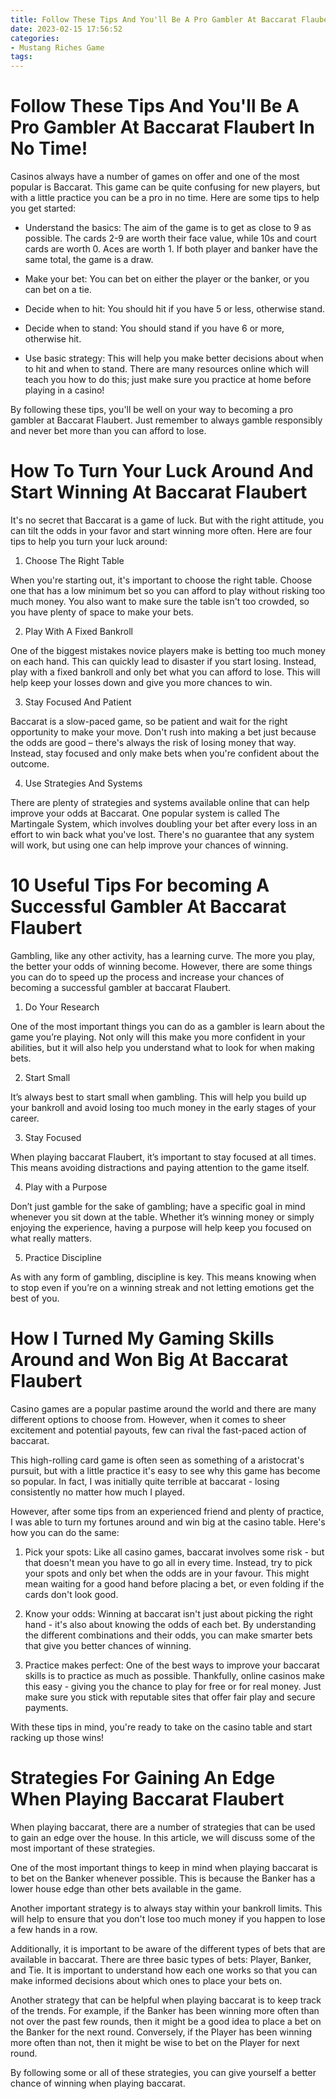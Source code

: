 ```yaml
---
title: Follow These Tips And You'll Be A Pro Gambler At Baccarat Flaubert In No Time!
date: 2023-02-15 17:56:52
categories:
- Mustang Riches Game
tags:
---
```



#  Follow These Tips And You'll Be A Pro Gambler At Baccarat Flaubert In No Time!

Casinos always have a number of games on offer and one of the most popular is Baccarat. This game can be quite confusing for new players, but with a little practice you can be a pro in no time. Here are some tips to help you get started:

* Understand the basics: The aim of the game is to get as close to 9 as possible. The cards 2-9 are worth their face value, while 10s and court cards are worth 0. Aces are worth 1. If both player and banker have the same total, the game is a draw.

* Make your bet: You can bet on either the player or the banker, or you can bet on a tie.

* Decide when to hit: You should hit if you have 5 or less, otherwise stand.

* Decide when to stand: You should stand if you have 6 or more, otherwise hit.

* Use basic strategy: This will help you make better decisions about when to hit and when to stand. There are many resources online which will teach you how to do this; just make sure you practice at home before playing in a casino!

By following these tips, you'll be well on your way to becoming a pro gambler at Baccarat Flaubert. Just remember to always gamble responsibly and never bet more than you can afford to lose.

#  How To Turn Your Luck Around And Start Winning At Baccarat Flaubert

It's no secret that Baccarat is a game of luck. But with the right attitude, you can tilt the odds in your favor and start winning more often. Here are four tips to help you turn your luck around:

1. Choose The Right Table

When you're starting out, it's important to choose the right table. Choose one that has a low minimum bet so you can afford to play without risking too much money. You also want to make sure the table isn't too crowded, so you have plenty of space to make your bets.

2. Play With A Fixed Bankroll

One of the biggest mistakes novice players make is betting too much money on each hand. This can quickly lead to disaster if you start losing. Instead, play with a fixed bankroll and only bet what you can afford to lose. This will help keep your losses down and give you more chances to win.

3. Stay Focused And Patient

Baccarat is a slow-paced game, so be patient and wait for the right opportunity to make your move. Don't rush into making a bet just because the odds are good – there's always the risk of losing money that way. Instead, stay focused and only make bets when you're confident about the outcome.

4. Use Strategies And Systems

There are plenty of strategies and systems available online that can help improve your odds at Baccarat. One popular system is called The Martingale System, which involves doubling your bet after every loss in an effort to win back what you've lost. There's no guarantee that any system will work, but using one can help improve your chances of winning.

#  10 Useful Tips For becoming A Successful Gambler At Baccarat Flaubert

Gambling, like any other activity, has a learning curve. The more you play, the better your odds of winning become. However, there are some things you can do to speed up the process and increase your chances of becoming a successful gambler at baccarat Flaubert.

1. Do Your Research

One of the most important things you can do as a gambler is learn about the game you’re playing. Not only will this make you more confident in your abilities, but it will also help you understand what to look for when making bets.

2. Start Small

It’s always best to start small when gambling. This will help you build up your bankroll and avoid losing too much money in the early stages of your career.

3. Stay Focused

When playing baccarat Flaubert, it’s important to stay focused at all times. This means avoiding distractions and paying attention to the game itself.

4. Play with a Purpose

Don’t just gamble for the sake of gambling; have a specific goal in mind whenever you sit down at the table. Whether it’s winning money or simply enjoying the experience, having a purpose will help keep you focused on what really matters.

5. Practice Discipline

As with any form of gambling, discipline is key. This means knowing when to stop even if you’re on a winning streak and not letting emotions get the best of you.

#  How I Turned My Gaming Skills Around and Won Big At Baccarat Flaubert

Casino games are a popular pastime around the world and there are many different options to choose from. However, when it comes to sheer excitement and potential payouts, few can rival the fast-paced action of baccarat.

This high-rolling card game is often seen as something of a aristocrat's pursuit, but with a little practice it's easy to see why this game has become so popular. In fact, I was initially quite terrible at baccarat - losing consistently no matter how much I played.

However, after some tips from an experienced friend and plenty of practice, I was able to turn my fortunes around and win big at the casino table. Here's how you can do the same:

1) Pick your spots: Like all casino games, baccarat involves some risk - but that doesn't mean you have to go all in every time. Instead, try to pick your spots and only bet when the odds are in your favour. This might mean waiting for a good hand before placing a bet, or even folding if the cards don't look good.

2) Know your odds: Winning at baccarat isn't just about picking the right hand - it's also about knowing the odds of each bet. By understanding the different combinations and their odds, you can make smarter bets that give you better chances of winning.

3) Practice makes perfect: One of the best ways to improve your baccarat skills is to practice as much as possible. Thankfully, online casinos make this easy - giving you the chance to play for free or for real money. Just make sure you stick with reputable sites that offer fair play and secure payments.

With these tips in mind, you're ready to take on the casino table and start racking up those wins!

#  Strategies For Gaining An Edge When Playing Baccarat Flaubert

When playing baccarat, there are a number of strategies that can be used to gain an edge over the house. In this article, we will discuss some of the most important of these strategies.

One of the most important things to keep in mind when playing baccarat is to bet on the Banker whenever possible. This is because the Banker has a lower house edge than other bets available in the game.

Another important strategy is to always stay within your bankroll limits. This will help to ensure that you don't lose too much money if you happen to lose a few hands in a row.

Additionally, it is important to be aware of the different types of bets that are available in baccarat. There are three basic types of bets: Player, Banker, and Tie. It is important to understand how each one works so that you can make informed decisions about which ones to place your bets on.

 Another strategy that can be helpful when playing baccarat is to keep track of the trends. For example, if the Banker has been winning more often than not over the past few rounds, then it might be a good idea to place a bet on the Banker for the next round. Conversely, if the Player has been winning more often than not, then it might be wise to bet on the Player for next round.

By following some or all of these strategies, you can give yourself a better chance of winning when playing baccarat.